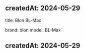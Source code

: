 createdAt: 2024-05-29
---

title: Blon BL-Max

brand: blon
model: BL-Max

createdAt: 2024-05-29
---
